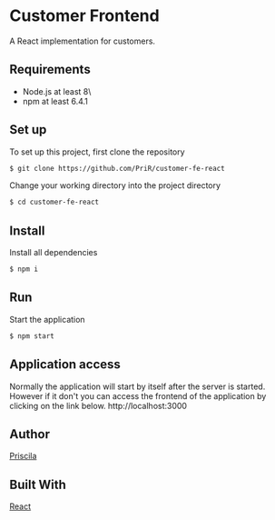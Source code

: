 # Customer Frontend
A React implementation for customers.

## Requirements
* Node.js at least 8\
* npm at least 6.4.1

## Set up
To set up this project, first clone the repository
```bash
$ git clone https://github.com/PriR/customer-fe-react
```

Change your working directory into the project directory
```bash
$ cd customer-fe-react
```
## Install
Install all dependencies
```bash
$ npm i
```
## Run
Start the application
```bash
$ npm start
```
## Application access
Normally the application will start by itself after the server is started. However if it don't you can access the frontend of the application by clicking on the link below.
http://localhost:3000
## Author
[Priscila](https://pt.linkedin.com/in/priscilar) 
## Built With
[React](https://github.com/facebook/create-react-app) 
